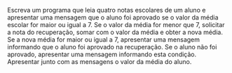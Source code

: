 Escreva um programa que leia quatro notas escolares de um aluno e apresentar uma mensagem que o aluno foi
aprovado se o valor da média escolar for maior ou igual a 7. Se o valor da média for menor que 7, solicitar a nota
do recuperação, somar com o valor da média e obter a nova média. Se a nova média for maior ou igual a 7,
apresentar uma mensagem informando que o aluno foi aprovado na recuperação. Se o aluno não foi aprovado,
apresentar uma mensagem informando esta condição. Apresentar junto com as mensagens o valor da média do
aluno.
